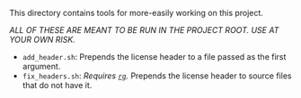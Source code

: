 This directory contains tools for more-easily working on this project.

_ALL OF THESE ARE MEANT TO BE RUN IN THE PROJECT ROOT.
USE AT YOUR OWN RISK._

* `add_header.sh`: Prepends the license header to a file passed as the first argument.
* `fix_headers.sh`: _Requires [`rg`](https://github.com/BurntSushi/ripgrep)._ Prepends the license header to source files that do not have it.
